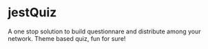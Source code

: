 # jestQuiz
A one stop solution to build questionnare and distribute among your network. Theme based quiz, fun for sure!
